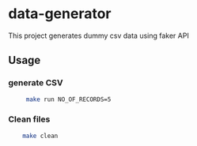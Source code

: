 # data-generator
This project generates dummy csv data using faker API

## Usage

### generate CSV

```bash
     make run NO_OF_RECORDS=5
```

### Clean files

```bash
    make clean